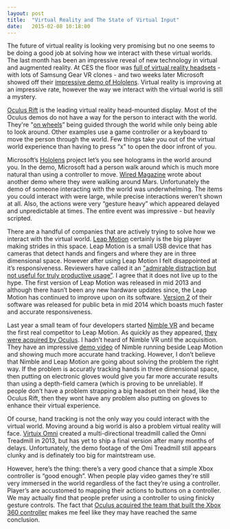 ```yaml
---
layout: post
title:  "Virtual Reality and The State of Virtual Input"
date:   2015-02-08 10:18:00
---
```


The future of virtual reality is looking very promising but no one seems to be doing a good job at solving how we interact with these virtual worlds. The last month has been an impressive reveal of new technology in virtual and augmented reality. At CES the floor was [full of virtual reality headsets](http://mashable.com/2015/01/09/virtual-reality-ces-2015/) - with lots of Samsung Gear VR clones - and two weeks later Microsoft showed off their [impressive demo of Hololens](https://www.youtube.com/watch?v=RCCXZ8ErVag). Virtual reality is improving at an impressive rate, however the way we interact with the virtual world is still a mystery.

[Oculus Rift](https://www.oculus.com/) is the leading virtual reality head-mounted display. Most of the Oculus demos do not have a way for the person to interact with the world. They're "[on wheels](https://www.youtube.com/watch?v=qMkg5p905Sc)” being guided through the world while only being able to look around. Other examples use a game controller or a keyboard to move the person through the world. Few things take you out of the virtual world experience than having to press “x" to open the door infront of you.

Microsoft’s [Hololens](http://www.microsoft.com/microsoft-hololens/en-us) project let’s you see holograms in the world around you. In the demo, Microsoft had a person walk around which is much more natural than using a controller to move. [Wired Magazine](http://www.wired.com/2015/01/microsoft-hands-on/) wrote about another demo where they were walking around Mars. Unfortunately the demo of someone interacting with the world was underwhelming. The items you could interact with were large, while precise interactions weren’t shown at all.  Also, the actions were very “gesture heavy” which appeared delayed and unpredictable at times. The entire event was impressive - but heavily scripted.

There are a handful of companies that are actively trying to solve how we interact with the virtual world. [Leap Motion](https://www.leapmotion.com/) certainly is the big player making strides in this space. Leap Motion is a small USB device that has cameras that detect hands and fingers and where they are in three dimensional space. However after using Leap Motion I felt disappointed at it’s responsiveness.  Reviewers have called it an ["admirable distraction but not useful for truly productive usage”](http://www.engadget.com/2013/07/22/leap-motion-controller-review/). I agree that it does not live up to the hype. The first version of Leap Motion was released in mid 2013 and although there hasn’t been any new hardware updates since, the Leap Motion has continued to improve upon on its software. [Version 2](http://blog.leapmotion.com/leap-motion-v2-tracking-now-in-public-developer-beta/) of their software was released for public beta in mid 2014 which boasts much faster and accurate responsiveness.

Last year a small team of four developers started [Nimble VR](https://www.youtube.com/watch?v=v_U3BmDlmtc) and became the first real competitor to Leap Motion. As quickly as they appeared, [they were acquired by Oculus](https://www.oculus.com/blog/nimble-vr-13th-lab-and-chris-bregler-join-oculus/). I hadn’t heard of Nimble VR until the acquisition. They have an impressive [demo video](https://www.youtube.com/watch?v=6JM9oFvqJ0o) of Nimble running beside Leap Motion and showing much more accurate hand tracking. However, I don’t believe that Nimble and Leap Motion are going about solving the problem the right way. If the problem is accuratly tracking hands in three dimensional space, then putting on electronic gloves would give you far more accurate results than using a depth-field camera (which is proving to be unreliable). If people don’t have a problem strapping a big headset on their head, like the Oculus Rift, then they wont have any problem also putting on gloves to enhance their virtual experience.

Of course, hand tracking is not the only way you could interact with the virtual world. Moving around a big world is also a problem virtual reality will face. [Virtuix Omni](http://www.virtuix.com/) created a multi-directional treadmill called the Omni Treadmill in 2013, but has yet to ship a final version after many months of delays. Unfortunately, the demo footage of the Omi Treadmill still appears clunky and is definately too big for maintstream use.

However, here’s the thing: there’s a very good chance that a simple Xbox controller is “good enough”. When people play video games they're still very immersed in the world regardless of the fact they’re using a controller. Player’s are accustomed to mapping their actions to buttons on a controller. We may actually find that people prefer using a controller to using finicky gesture controls. The fact that [Oculus acquired the team that built the Xbox 360 controller](http://www.gamespot.com/articles/oculus-rift-vr-dev-buys-team-that-designed-xbox-360-controller/1100-6420708/) makes me feel like they may have reached the same conclusion.

